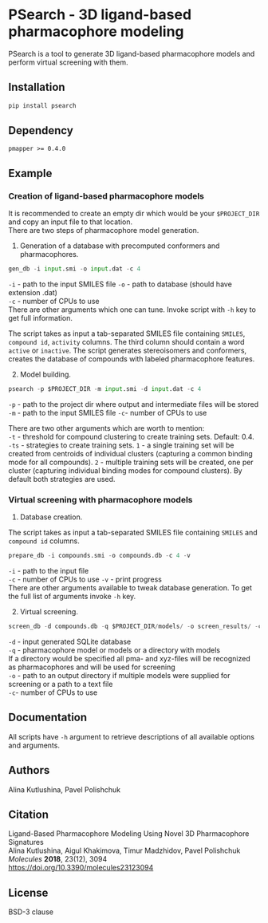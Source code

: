 # PSearch - 3D ligand-based pharmacophore modeling

PSearch is a tool to generate 3D ligand-based pharmacophore models and perform virtual screening with them.

## Installation

```bash
pip install psearch
```

## Dependency

`pmapper >= 0.4.0`

## Example

### Creation of ligand-based pharmacophore models
It is recommended to create an empty dir which would be your `$PROJECT_DIR` and copy an input file to that location.  
There are two steps of pharmacophore model generation.  

1. Generation of a database with precomputed conformers and pharmacophores. 

```python
gen_db -i input.smi -o input.dat -c 4
```
`-i` - path to the input SMILES file
`-o` - path to database (should have extension .dat)  
`-c` - number of CPUs to use  
There are other arguments which one can tune. Invoke script with `-h` key to get full information.  

The script takes as input a tab-separated SMILES file containing `SMILES`, `compound id`, `activity` columns. 
The third column should contain a word `active` or `inactive`.
The script generates stereoisomers and conformers, creates the database of compounds with labeled pharmacophore features.  

2. Model building.  

```python
psearch -p $PROJECT_DIR -m input.smi -d input.dat -c 4
```
`-p` - path to the project dir where output and intermediate files will be stored
`-m` - path to the input SMILES file
`-c`- number of CPUs to use

There are two other arguments which are worth to mention:  
`-t` - threshold for compound clustering to create training sets. Default: 0.4.  
`-ts` - strategies to create training sets. `1` - a single training set will be created from centroids of individual clusters (capturing a common binding mode for all compounds). `2` - multiple training sets will be created, one per cluster (capturing individual binding modes for compound clusters).
By default both strategies are used.  

### Virtual screening with pharmacophore models 

1. Database creation. 

The script takes as input a tab-separated SMILES file containing `SMILES` and `compound id` columns.

```python
prepare_db -i compounds.smi -o compounds.db -c 4 -v
```
`-i` - path to the input file  
`-c` - number of CPUs to use
`-v` - print progress  
There are other arguments available to tweak database generation. To get the full list of arguments invoke `-h` key.
 
2. Virtual screening.
  
```python
screen_db -d compounds.db -q $PROJECT_DIR/models/ -o screen_results/ -c 4
```
`-d` - input generated SQLite database  
`-q` - pharmacophore model or models or a directory with models   
If a directory would be specified all pma- and xyz-files will be recognized as pharmacophores and will be used for screening  
`-o` - path to an output directory if multiple models were supplied for screening or a path to a text file    
`-c`- number of CPUs to use

## Documentation

All scripts have `-h` argument to retrieve descriptions of all available options and arguments.

## Authors
Alina Kutlushina, Pavel Polishchuk

## Citation
Ligand-Based Pharmacophore Modeling Using Novel 3D Pharmacophore Signatures  
Alina Kutlushina, Aigul Khakimova, Timur Madzhidov, Pavel Polishchuk  
*Molecules* **2018**, 23(12), 3094  
https://doi.org/10.3390/molecules23123094

## License
BSD-3 clause

